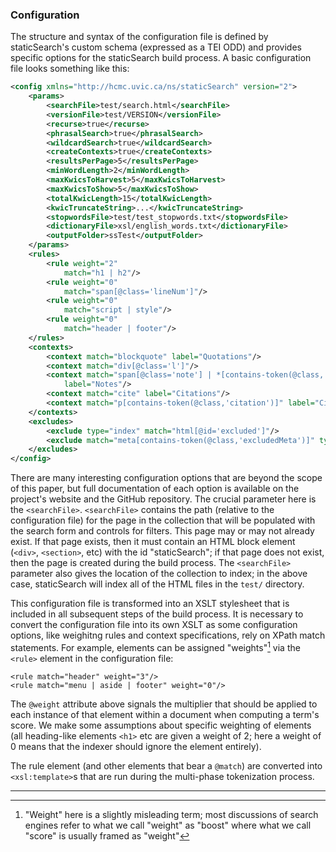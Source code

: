 ### Configuration

The structure and syntax of the configuration file is defined by staticSearch's custom schema (expressed as a TEI ODD) and provides specific options for the staticSearch build process. A basic configuration file looks something like this:

```xml
<config xmlns="http://hcmc.uvic.ca/ns/staticSearch" version="2">
    <params>
        <searchFile>test/search.html</searchFile>
        <versionFile>test/VERSION</versionFile>
        <recurse>true</recurse>
        <phrasalSearch>true</phrasalSearch>
        <wildcardSearch>true</wildcardSearch>
        <createContexts>true</createContexts>
        <resultsPerPage>5</resultsPerPage>
        <minWordLength>2</minWordLength>
        <maxKwicsToHarvest>5</maxKwicsToHarvest>
        <maxKwicsToShow>5</maxKwicsToShow>
        <totalKwicLength>15</totalKwicLength>
        <kwicTruncateString>...</kwicTruncateString>
        <stopwordsFile>test/test_stopwords.txt</stopwordsFile>
        <dictionaryFile>xsl/english_words.txt</dictionaryFile>
        <outputFolder>ssTest</outputFolder>
    </params>
    <rules>
        <rule weight="2"
            match="h1 | h2"/>
        <rule weight="0"
            match="span[@class='lineNum']"/>
        <rule weight="0"
            match="script | style"/>
        <rule weight="0"
            match="header | footer"/>
    </rules>
    <contexts>
        <context match="blockquote" label="Quotations"/>
        <context match="div[@class='l']"/>
        <context match="span[@class='note'] | *[contains-token(@class,'sidenotes')]"
            label="Notes"/>
        <context match="cite" label="Citations"/>
        <context match="p[contains-token(@class,'citation')]" label="Citations"/>
    </contexts>
    <excludes>
        <exclude type="index" match="html[@id='excluded']"/>
        <exclude match="meta[contains-token(@class,'excludedMeta')]" type="filter"/>
    </excludes>
</config>
```

There are many interesting configuration options that are beyond the scope of this paper, but full documentation of each option is available on the project's website and the GitHub repository. The crucial parameter here is the `<searchFile>`. `<searchFile>` contains the path (relative to the configuration file) for the page in the collection that will be populated with the search form and controls for filters.  This page may or may not already exist. If that page exists, then it must contain an HTML block element (`<div>`, `<section>`, etc) with the id "staticSearch"; if that page does not exist, then the page is created during the build process. The `<searchFile>` parameter also gives the location of the collection to index; in the above case, staticSearch will index all of the HTML files in the `test/` directory. 

This configuration file is transformed into an XSLT stylesheet that is included in all subsequent steps of the build process. It is necessary to convert the configuration file into its own XSLT as some configuration options, like weighitng rules and context specifications, rely on XPath match statements. For example, elements can be assigned  "weights"[^02_1_1]  via the `<rule>` element in the configuration file:

```
<rule match="header" weight="3"/>
<rule match="menu | aside | footer" weight="0"/>
```

The `@weight` attribute above signals the multiplier that should be applied to each instance of that element within a document when computing a term's score. We make some assumptions about specific weighting of elements (all heading-like elements `<h1>` etc are given a weight of 2; here a weight of 0 means that the indexer should ignore the element entirely).

The rule element (and other elements that bear a `@match`) are converted into `<xsl:template>`s that are run during the multi-phase tokenization process. 

---

[^02_1_1]: "Weight" here is a slightly misleading term; most discussions of search engines refer to what we call "weight" as "boost" where what we call "score" is usually framed as "weight"